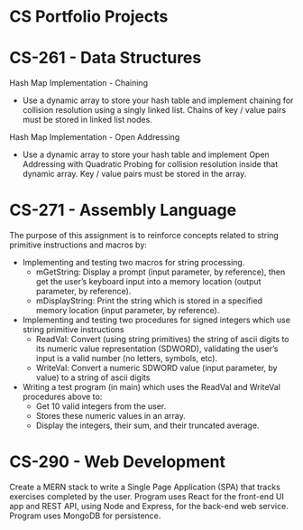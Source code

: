 # CS Portfolio Projects

# CS-261 - Data Structures
Hash Map Implementation - Chaining
 - Use a dynamic array to store your hash table and implement chaining for collision
resolution using a singly linked list. Chains of key / value pairs must be stored in
linked list nodes.

Hash Map Implementation - Open Addressing
 - Use a dynamic array to store your hash table and implement Open Addressing
with Quadratic Probing for collision resolution inside that dynamic array. Key /
value pairs must be stored in the array.

# CS-271 - Assembly Language
The purpose of this assignment is to reinforce concepts related to string primitive instructions and macros by:
 - Implementing and testing two macros for string processing.
   - mGetString:  Display a prompt (input parameter, by reference), then get the user’s keyboard input into a memory location (output parameter, by reference).
   - mDisplayString:  Print the string which is stored in a specified memory location (input parameter, by reference).
 - Implementing and testing two procedures for signed integers which use string primitive instructions
   - ReadVal: Convert (using string primitives) the string of ascii digits to its numeric value representation (SDWORD), validating the user’s input is a valid number (no letters, symbols, etc).
   - WriteVal: Convert a numeric SDWORD value (input parameter, by value) to a string of ascii digits
 - Writing a test program (in main) which uses the ReadVal and WriteVal procedures above to:
   - Get 10 valid integers from the user. 
   - Stores these numeric values in an array.
   - Display the integers, their sum, and their truncated average.
 
# CS-290 - Web Development
Create a MERN stack to write a Single Page Application (SPA) that tracks exercises completed by the user. Program uses React for the front-end UI app and REST API, using Node and Express, for the back-end web service. Program uses MongoDB for persistence.

